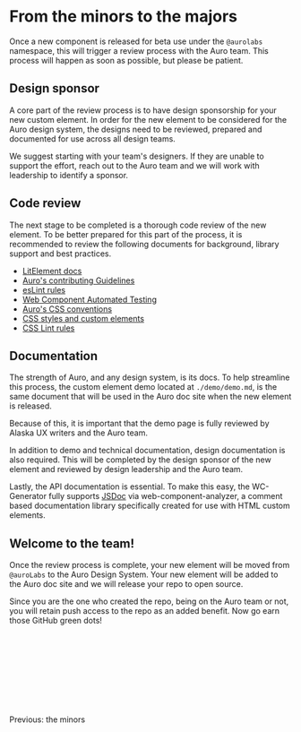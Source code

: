 <style>
  .lightText {
    color: var(--auro-color-text-secondary-on-light);
    margin-bottom: 2rem;
  }

  .pre {
    color: var(--auro-color-brand-flamingo-500);
    font-size: 0.8rem;
    font-family: monaco;
    padding-top: .5rem;
    margin-bottom: 0;
  }

  .trigger {
    font-size: 1.2rem;
  }
</style>

# From the minors to the majors

Once a new component is released for beta use under the `@aurolabs` namespace, this will trigger a review process with the Auro team. This process will happen as soon as possible, but please be patient.

## Design sponsor

A core part of the review process is to have design sponsorship for your new custom element. In order for the new element to be considered for the Auro design system, the designs need to be reviewed, prepared and documented for use across all design teams.

We suggest starting with your team's designers. If they are unable to support the effort, reach out to the Auro team and we will work with leadership to identify a sponsor.

## Code review

The next stage to be completed is a thorough code review of the new element. To be better prepared for this part of the process, it is recommended to review the following documents for background, library support and best practices.

* [LitElement docs](https://lit-element.polymer-project.org/guide/templates)
* [Auro's contributing Guidelines](https://auro.alaskaair.com/contributing)
* [esLint rules](https://eslint.org/docs/2.0.0/rules/)
* [Web Component Automated Testing](https://auro.alaskaair.com/support/tests)
* [Auro's CSS conventions](https://auro.alaskaair.com/webcorestylesheets/conventions)
* [CSS styles and custom elements](https://auro.alaskaair.com/webcorestylesheets/custom-element-css)
* [CSS Lint rules](https://auro.alaskaair.com/webcorestylesheets/linter)

## Documentation

The strength of Auro, and any design system, is its docs. To help streamline this process, the custom element demo located at `./demo/demo.md`, is the same document that will be used in the Auro doc site when the new element is released.

Because of this, it is important that the demo page is fully reviewed by Alaska UX writers and the Auro team.

In addition to demo and technical documentation, design documentation is also required. This will be completed by the design sponsor of the new element and reviewed by design leadership and the Auro team.

Lastly, the API documentation is essential. To make this easy, the WC-Generator fully supports [JSDoc](https://github.com/runem/web-component-analyzer/blob/master/README.md#-how-to-document-your-components-using-jsdoc) via web-component-analyzer, a comment based documentation library specifically created for use with HTML custom elements.

## Welcome to the team!

Once the review process is complete, your new element will be moved from `@auroLabs` to the Auro Design System. Your new element will be added to the Auro doc site and we will release your repo to open source.

Since you are the one who created the repo, being on the Auro team or not, you will retain push access to the repo as an added benefit. Now go earn those GitHub green dots!

<div style="display: flex; justify-content: flex-start; margin-top: 10rem">
  <auro-hyperlink href="https://auro.alaskaair.com/aurolabs/minors" nav>
    <auro-icon category="interface" name="chevron-left" customColor></auro-icon>
    Previous: the minors
  </auro-hyperlink>
</div>
